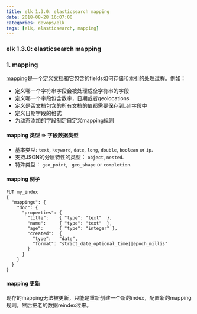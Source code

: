 ```yaml
---
title: elk 1.3.0: elasticsearch mapping
date: 2018-08-28 16:07:00
categories: devops/elk
tags: [elk, elasticsearch, mapping]
---
```

### elk 1.3.0: elasticsearch mapping

### 1. mapping
[mapping](https://www.elastic.co/guide/en/elasticsearch/reference/current/mapping.html)是一个定义文档和它包含的fields如何存储和索引的处理过程。例如：  
- 定义哪一个字符串字段会被处理成全字符串的字段
- 定义哪一个字段包含数字，日期或者geolocations
- 定义是否文档包含的所有文档的值都需要保存到_all字段中
- 定义日期字段的格式
- 为动态添加的字段制定自定义mapping规则

#### mapping 类型 => 字段数据类型
- 基本类型: `text`, `keyword`, `date`, `long`, `double`, `boolean` or `ip`.
- 支持JSON的分层特性的类型： `object`, `nested`.
- 特殊类型： `geo_point`, ` geo_shape` or `completion`.

#### mapping 例子
```
PUT my_index 
{
  "mappings": {
    "doc": { 
      "properties": { 
        "title":    { "type": "text"  }, 
        "name":     { "type": "text"  }, 
        "age":      { "type": "integer" },  
        "created":  {
          "type":   "date", 
          "format": "strict_date_optional_time||epoch_millis"
        }
      }
    }
  }
}
```

#### mapping 更新
现存的mapping无法被更新，只能是重新创建一个新的index，配置新的mapping规则，然后把老的数据reindex过来。